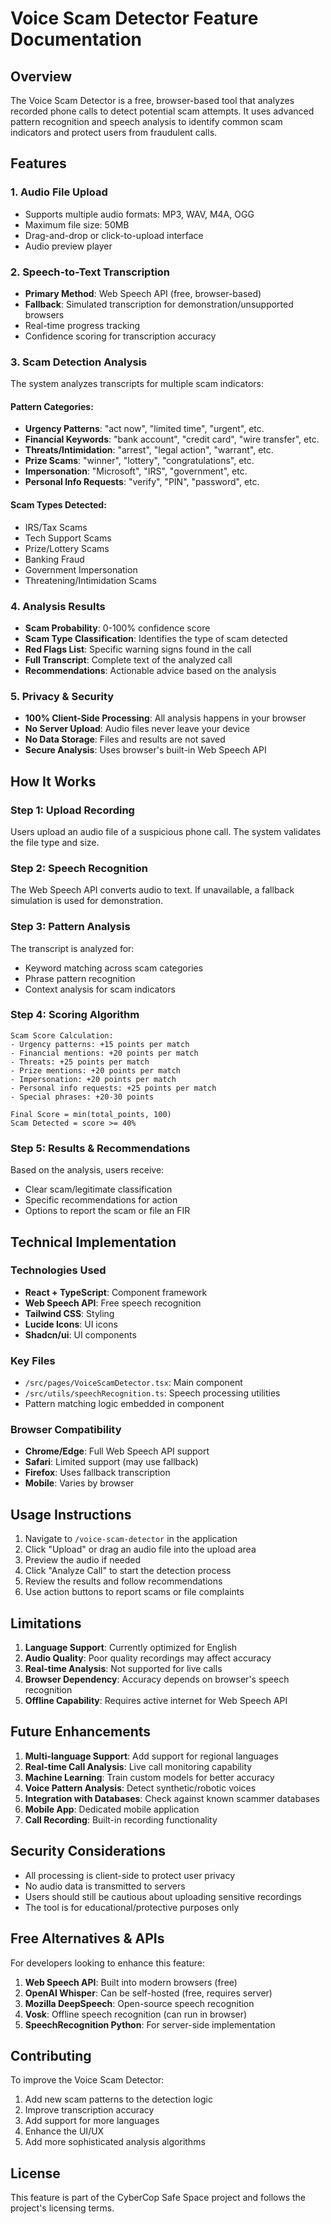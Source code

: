 # Voice Scam Detector Feature Documentation

## Overview

The Voice Scam Detector is a free, browser-based tool that analyzes recorded phone calls to detect potential scam attempts. It uses advanced pattern recognition and speech analysis to identify common scam indicators and protect users from fraudulent calls.

## Features

### 1. **Audio File Upload**
- Supports multiple audio formats: MP3, WAV, M4A, OGG
- Maximum file size: 50MB
- Drag-and-drop or click-to-upload interface
- Audio preview player

### 2. **Speech-to-Text Transcription**
- **Primary Method**: Web Speech API (free, browser-based)
- **Fallback**: Simulated transcription for demonstration/unsupported browsers
- Real-time progress tracking
- Confidence scoring for transcription accuracy

### 3. **Scam Detection Analysis**
The system analyzes transcripts for multiple scam indicators:

#### Pattern Categories:
- **Urgency Patterns**: "act now", "limited time", "urgent", etc.
- **Financial Keywords**: "bank account", "credit card", "wire transfer", etc.
- **Threats/Intimidation**: "arrest", "legal action", "warrant", etc.
- **Prize Scams**: "winner", "lottery", "congratulations", etc.
- **Impersonation**: "Microsoft", "IRS", "government", etc.
- **Personal Info Requests**: "verify", "PIN", "password", etc.

#### Scam Types Detected:
- IRS/Tax Scams
- Tech Support Scams
- Prize/Lottery Scams
- Banking Fraud
- Government Impersonation
- Threatening/Intimidation Scams

### 4. **Analysis Results**
- **Scam Probability**: 0-100% confidence score
- **Scam Type Classification**: Identifies the type of scam detected
- **Red Flags List**: Specific warning signs found in the call
- **Full Transcript**: Complete text of the analyzed call
- **Recommendations**: Actionable advice based on the analysis

### 5. **Privacy & Security**
- **100% Client-Side Processing**: All analysis happens in your browser
- **No Server Upload**: Audio files never leave your device
- **No Data Storage**: Files and results are not saved
- **Secure Analysis**: Uses browser's built-in Web Speech API

## How It Works

### Step 1: Upload Recording
Users upload an audio file of a suspicious phone call. The system validates the file type and size.

### Step 2: Speech Recognition
The Web Speech API converts audio to text. If unavailable, a fallback simulation is used for demonstration.

### Step 3: Pattern Analysis
The transcript is analyzed for:
- Keyword matching across scam categories
- Phrase pattern recognition
- Context analysis for scam indicators

### Step 4: Scoring Algorithm
```
Scam Score Calculation:
- Urgency patterns: +15 points per match
- Financial mentions: +20 points per match
- Threats: +25 points per match
- Prize mentions: +20 points per match
- Impersonation: +20 points per match
- Personal info requests: +25 points per match
- Special phrases: +20-30 points

Final Score = min(total_points, 100)
Scam Detected = score >= 40%
```

### Step 5: Results & Recommendations
Based on the analysis, users receive:
- Clear scam/legitimate classification
- Specific recommendations for action
- Options to report the scam or file an FIR

## Technical Implementation

### Technologies Used
- **React + TypeScript**: Component framework
- **Web Speech API**: Free speech recognition
- **Tailwind CSS**: Styling
- **Lucide Icons**: UI icons
- **Shadcn/ui**: UI components

### Key Files
- `/src/pages/VoiceScamDetector.tsx`: Main component
- `/src/utils/speechRecognition.ts`: Speech processing utilities
- Pattern matching logic embedded in component

### Browser Compatibility
- **Chrome/Edge**: Full Web Speech API support
- **Safari**: Limited support (may use fallback)
- **Firefox**: Uses fallback transcription
- **Mobile**: Varies by browser

## Usage Instructions

1. Navigate to `/voice-scam-detector` in the application
2. Click "Upload" or drag an audio file into the upload area
3. Preview the audio if needed
4. Click "Analyze Call" to start the detection process
5. Review the results and follow recommendations
6. Use action buttons to report scams or file complaints

## Limitations

1. **Language Support**: Currently optimized for English
2. **Audio Quality**: Poor quality recordings may affect accuracy
3. **Real-time Analysis**: Not supported for live calls
4. **Browser Dependency**: Accuracy depends on browser's speech recognition
5. **Offline Capability**: Requires active internet for Web Speech API

## Future Enhancements

1. **Multi-language Support**: Add support for regional languages
2. **Real-time Call Analysis**: Live call monitoring capability
3. **Machine Learning**: Train custom models for better accuracy
4. **Voice Pattern Analysis**: Detect synthetic/robotic voices
5. **Integration with Databases**: Check against known scammer databases
6. **Mobile App**: Dedicated mobile application
7. **Call Recording**: Built-in recording functionality

## Security Considerations

- All processing is client-side to protect user privacy
- No audio data is transmitted to servers
- Users should still be cautious about uploading sensitive recordings
- The tool is for educational/protective purposes only

## Free Alternatives & APIs

For developers looking to enhance this feature:

1. **Web Speech API**: Built into modern browsers (free)
2. **OpenAI Whisper**: Can be self-hosted (free, requires server)
3. **Mozilla DeepSpeech**: Open-source speech recognition
4. **Vosk**: Offline speech recognition (can run in browser)
5. **SpeechRecognition Python**: For server-side implementation

## Contributing

To improve the Voice Scam Detector:

1. Add new scam patterns to the detection logic
2. Improve transcription accuracy
3. Add support for more languages
4. Enhance the UI/UX
5. Add more sophisticated analysis algorithms

## License

This feature is part of the CyberCop Safe Space project and follows the project's licensing terms.